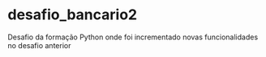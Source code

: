 # desafio_bancario2
Desafio da formação Python onde foi incrementado novas funcionalidades no desafio anterior
